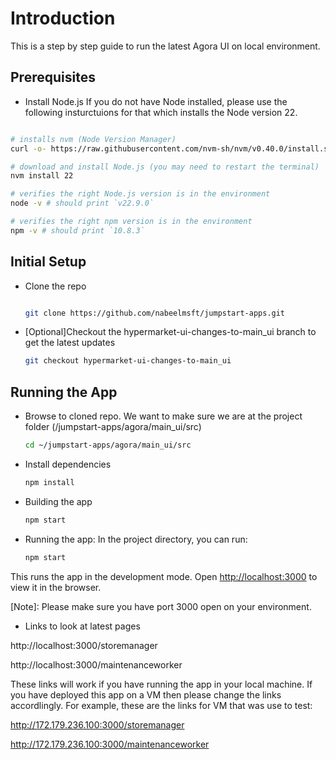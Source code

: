 # Introduction

This is a step by step guide to run the latest Agora UI on local environment.

## Prerequisites

- Install Node.js
If you do not have Node installed, please use the following insturctuions for that which installs the Node version 22.

```bash

# installs nvm (Node Version Manager)
curl -o- https://raw.githubusercontent.com/nvm-sh/nvm/v0.40.0/install.sh | bash

# download and install Node.js (you may need to restart the terminal)
nvm install 22

# verifies the right Node.js version is in the environment
node -v # should print `v22.9.0`

# verifies the right npm version is in the environment
npm -v # should print `10.8.3`

```

## Initial Setup

- Clone the repo

    ```bash

    git clone https://github.com/nabeelmsft/jumpstart-apps.git

    ```

- [Optional]Checkout the hypermarket-ui-changes-to-main_ui branch to get the latest updates

    ```bash
    git checkout hypermarket-ui-changes-to-main_ui
    ```

## Running the App

- Browse to cloned repo. We want to make sure we are at the project folder (/jumpstart-apps/agora/main_ui/src)

    ```bash
    cd ~/jumpstart-apps/agora/main_ui/src

    ```

- Install dependencies

    ```bash
    npm install
    ```

- Building the app

    ```bash
    npm start
    ```

- Running the app: In the project directory, you can run:

    ```bash
    npm start
    ```

This runs the app in the development mode.
Open [http://localhost:3000](http://localhost:3000) to view it in the browser.

[Note]: Please make sure you have port 3000 open on your environment.

- Links to look at latest pages

http://localhost:3000/storemanager

http://localhost:3000/maintenanceworker

These links will work if you have running the app in your local machine. If you have deployed this app on a VM then please change the links accordlingly. For example, these are the links for VM that was use to test:

http://172.179.236.100:3000/storemanager

http://172.179.236.100:3000/maintenanceworker

